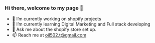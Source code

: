 ### Hi there, welcome to my page 👋

- 🔭 I’m currently working on shopify projects
- 🌱 I’m currently learning Digital Marketing and Full stack developing
- 💬 Ask me about the shopify store set up.
- 📫 Reach me at oil502.t@gmail.com


